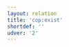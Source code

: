 ```yaml
---
layout: relation
title: 'cop:exist'
shortdef: ''
udver: '2'
---
```

<!-- Interlanguage links updated Út zář 29 20:23:26 CEST 2020 -->
